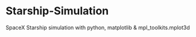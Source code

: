 # Starship-Simulation
SpaceX Starship simulation with python, matplotlib &amp; mpl_toolkits.mplot3d 
